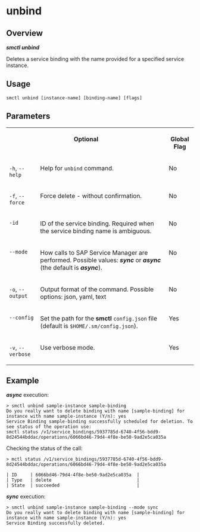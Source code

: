 <!-- loio19fadcd1051c4061820b791263cbf0ba -->

# unbind



<a name="loio19fadcd1051c4061820b791263cbf0ba__section_xcr_2nt_pkb"/>

## Overview



***smctl unbind*** 

Deletes a service binding with the name provided for a specified service instance.



<a name="loio19fadcd1051c4061820b791263cbf0ba__section_fp5_f4t_pkb"/>

## Usage

`smctl unbind [instance-name] [binding-name] [flags]`



<a name="loio19fadcd1051c4061820b791263cbf0ba__section_hdy_lpt_pkb"/>

## Parameters


<table>
<tr>
<th valign="top" colspan="2">

Optional



</th>
<th valign="top">

Global Flag



</th>
</tr>
<tr>
<td valign="top">

`-h`, `--help`



</td>
<td valign="top">

Help for `unbind` command.



</td>
<td valign="top">

No



</td>
</tr>
<tr>
<td valign="top">

`-f`, `--force`



</td>
<td valign="top">

Force delete - without confirmation.



</td>
<td valign="top">

No



</td>
</tr>
<tr>
<td valign="top">

`-id`



</td>
<td valign="top">

ID of the service binding. Required when the service binding name is ambiguous.



</td>
<td valign="top">

No



</td>
</tr>
<tr>
<td valign="top">

`--mode`



</td>
<td valign="top">

How calls to SAP Service Manager are performed. Possible values: ***sync*** or ***async*** \(the default is ***async***\).



</td>
<td valign="top">

No



</td>
</tr>
<tr>
<td valign="top">

`-o`, `--output`



</td>
<td valign="top">

Output format of the command. Possible options: json, yaml, text



</td>
<td valign="top">

No



</td>
</tr>
<tr>
<td valign="top">

`--config`



</td>
<td valign="top">

Set the path for the **smctl** `config.json` file \(default is `$HOME/.sm/config.json`\).



</td>
<td valign="top">

Yes



</td>
</tr>
<tr>
<td valign="top">

`-v`, `--verbose`



</td>
<td valign="top">

Use verbose mode.



</td>
<td valign="top">

Yes



</td>
</tr>
</table>



<a name="loio19fadcd1051c4061820b791263cbf0ba__section_wv2_4pt_pkb"/>

## Example

***async*** execution:

```
> smctl unbind sample-instance sample-binding
Do you really want to delete binding with name [sample-binding] for instance with name sample-instance (Y/n): yes
Service Binding sample-binding successfully scheduled for deletion. To see status of the operation use:
smctl status /v1/service_bindings/5937785d-6740-4f56-bdd9-8d24544bddac/operations/6066bd46-79d4-4f8e-be50-9ad2e5ca035a
```

Checking the status of the call:

```
> mctl status /v1/service_bindings/5937785d-6740-4f56-bdd9-8d24544bddac/operations/6066bd46-79d4-4f8e-be50-9ad2e5ca035a

| ID     | 6066bd46-79d4-4f8e-be50-9ad2e5ca035a  |
| Type   | delete                                |
| State  | succeeded                             |
```

***sync*** execution:

```
> smctl unbind sample-instance sample-binding --mode sync
Do you really want to delete binding with name [sample-binding] for instance with name sample-instance (Y/n): yes
Service Binding successfully deleted.
```

